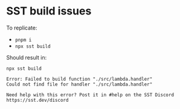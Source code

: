 # SST build issues

To replicate:

- `pnpm i`
- `npx sst build`

Should result in:

```
npx sst build

Error: Failed to build function "./src/lambda.handler"
Could not find file for handler "./src/lambda.handler"

Need help with this error? Post it in #help on the SST Discord https://sst.dev/discord
```
